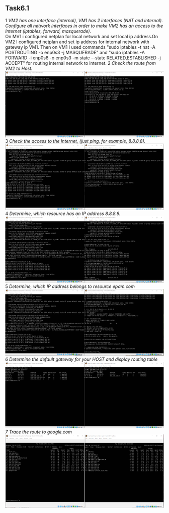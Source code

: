 ## Task6.1 <br>
1 <em>VM2 has one interface (internal), VM1 has 2 interfaces (NAT and internal). Configure all network
interfaces in order to make VM2 has an access to the Internet (iptables, forward, masquerade).</em><br>
On MV1 i configured netplan for local network and set local ip address.On VM2 I configured netplan and set ip address for internal network with gateway ip VM1. Then on VM1 I used commands "sudo iptables -t nat -A POSTROUTING -o enp0s3 -j MASQUERADE" and "sudo iptables -A FORWARD -i enp0s8 -o enp0s3 -m state --state RELATED,ESTABLISHED -j ACCEPT" for routing internal network to internet. 
2 <em>  Check the route from VM2 to Host.</em><br>
![Screen1](images/11.png)
3 <em> Check the access to the Internet, (just ping, for example, 8.8.8.8). </em> <br>
![Screen2](images/1.png) <br>
4 <em>Determine, which resource has an IP address 8.8.8.8. </em><br>
![Screen3](images/2.png)
5 <em>Determine, which IP address belongs to resource epam.com <br>
![Screen4](images/3.png)
6 <em>Determine the default gateway for your HOST and display routing table</em><br>
![Screen5](images/4.png) <br>
7 <em>Trace the route to google.com </em> <br>
![Screen6](images/5.png) <br>
